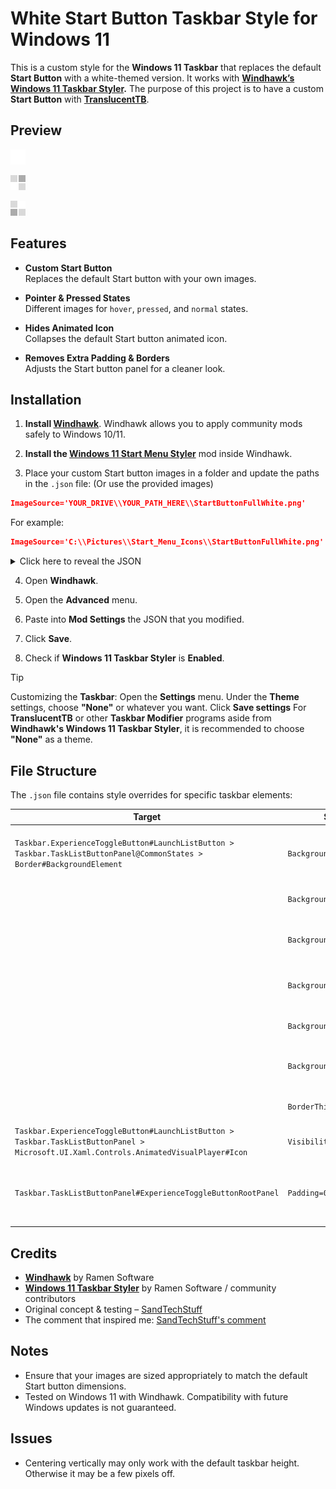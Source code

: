 # White Start Button Taskbar Style for Windows 11

This is a custom style for the **Windows 11 Taskbar** that replaces the default **Start Button** with a white-themed version. It works with **[Windhawk’s Windows 11 Taskbar Styler](https://windhawk.net/mods/windows-11-taskbar-styler).**
The purpose of this project is to have a custom **Start Button** with **[TranslucentTB](https://translucenttb.com/)**.

## Preview

![Preview 1](Images/StartButtonFullWhite.png)

![Preview 2](Images/StartButtonFullWhite_1.png)

![Preview 3](Images/StartButtonFullWhite_2.png)

## Features

- **Custom Start Button**  
  Replaces the default Start button with your own images.

- **Pointer & Pressed States**  
  Different images for `hover`, `pressed`, and `normal` states.

- **Hides Animated Icon**  
  Collapses the default Start button animated icon.

- **Removes Extra Padding & Borders**  
  Adjusts the Start button panel for a cleaner look.

## Installation

1. **Install [Windhawk](https://windhawk.net/)**.
   Windhawk allows you to apply community mods safely to Windows 10/11.

2. **Install the [Windows 11 Start Menu Styler](https://windhawk.net/mods/windows-11-start-menu-styler)** mod inside Windhawk.

3. Place your custom Start button images in a folder and update the paths in the `.json` file: (Or use the provided images)

  ```json
  ImageSource='YOUR_DRIVE\\YOUR_PATH_HERE\\StartButtonFullWhite.png'
  ```

  For example:

  ```json
  ImageSource='C:\\Pictures\\Start_Menu_Icons\\StartButtonFullWhite.png'
  ```

<details>
  <summary>Click here to reveal the JSON</summary>
  
  ```json
{
	"controlStyles[0].target": "Taskbar.ExperienceToggleButton#LaunchListButton[AutomationProperties.AutomationId=StartButton] > Taskbar.TaskListButtonPanel@CommonStates > Border#BackgroundElement",
	"controlStyles[0].styles[0]": "Background@InactiveNormal:=<ImageBrush Stretch=\"None\" AlignmentY='Center' AlignmentX='Center' ImageSource='YOUR_DRIVE\\YOUR_PATH_HERE\\StartButtonFullWhite.png' />",
	"controlStyles[1].target": "Taskbar.ExperienceToggleButton#LaunchListButton[AutomationProperties.AutomationId=StartButton] > Taskbar.TaskListButtonPanel > Microsoft.UI.Xaml.Controls.AnimatedVisualPlayer#Icon",
	"controlStyles[1].styles[0]": "Visibility=Collapsed",
	"controlStyles[0].styles[1]": "Background@InactivePointerOver:=<ImageBrush Stretch=\"None\" AlignmentY='Center' AlignmentX='Center' ImageSource='YOUR_DRIVE\\YOUR_PATH_HERE\\StartButtonFullWhite_1.png' />",
	"controlStyles[0].styles[2]": "Background@InactivePressed:=<ImageBrush Stretch=\"None\" AlignmentY='Center' AlignmentX='Center' ImageSource='YOUR_DRIVE\\YOUR_PATH_HERE\\StartButtonFullWhite_2.png' />",
	"controlStyles[2].target": "Taskbar.TaskListButtonPanel#ExperienceToggleButtonRootPanel",
	"controlStyles[2].styles[0]": "Padding=0,0,0,0",
	"controlStyles[0].styles[3]": "BorderThickness=0",
	"controlStyles[0].styles[4]": "Background@ActiveNormal:=<ImageBrush Stretch=\"None\" AlignmentY='Center' AlignmentX='Center' ImageSource='YOUR_DRIVE\\YOUR_PATH_HERE\\StartButtonFullWhite_2.png' />",
	"controlStyles[0].styles[5]": "Background@ActivePointerOver:=<ImageBrush Stretch=\"None\" AlignmentY='Center' AlignmentX='Center' ImageSource='YOUR_DRIVE\\YOUR_PATH_HERE\\StartButtonFullWhite_1.png' />",
	"controlStyles[0].styles[6]": "Background@ActivePressed:=<ImageBrush Stretch=\"None\" AlignmentY='Center' AlignmentX='Center' ImageSource='YOUR_DRIVE\\YOUR_PATH_HERE\\StartButtonFullWhite_2.png' />"
}
```
  
</details>

4. Open **Windhawk**.

5. Open the **Advanced** menu.

6. Paste into **Mod Settings** the JSON that you modified.

7. Click **Save**.

8. Check if **Windows 11 Taskbar Styler** is **Enabled**.

> [!TIP]
> Customizing the **Taskbar**: Open the **Settings** menu. Under the **Theme** settings, choose **"None"** or whatever you want. Click **Save settings**
> For **TranslucentTB** or other **Taskbar Modifier** programs aside from **Windhawk's Windows 11 Taskbar Styler**, it is recommended to choose **"None"** as a theme.

## File Structure

The `.json` file contains style overrides for specific taskbar elements:

| Target | Style Property | Description |
|--------|----------------|-------------|
| `Taskbar.ExperienceToggleButton#LaunchListButton > Taskbar.TaskListButtonPanel@CommonStates > Border#BackgroundElement` | `Background@InactiveNormal` | Image for Start button in inactive normal state |
|          | `Background@InactivePointerOver` | Image for inactive hover state |
|          | `Background@InactivePressed` | Image for inactive pressed state |
|          | `Background@ActiveNormal` | Image for active normal state |
|          | `Background@ActivePointerOver` | Image for active hover state |
|          | `Background@ActivePressed` | Image for active pressed state |
|          | `BorderThickness=0` | Removes the button border |
| `Taskbar.ExperienceToggleButton#LaunchListButton > Taskbar.TaskListButtonPanel > Microsoft.UI.Xaml.Controls.AnimatedVisualPlayer#Icon` | `Visibility=Collapsed` | Hides the animated Start icon |
| `Taskbar.TaskListButtonPanel#ExperienceToggleButtonRootPanel` | `Padding=0,0,0,0` | Removes extra padding from Start button panel |

## Credits

- **[Windhawk](https://windhawk.net/)** by Ramen Software  
- **[Windows 11 Taskbar Styler](https://windhawk.net/mods/windows-11-taskbar-styler)** by Ramen Software / community contributors  
- Original concept & testing – [SandTechStuff](https://github.com/SandTechStuff)
- The comment that inspired me: [SandTechStuff's comment](https://github.com/ramensoftware/windows-11-taskbar-styling-guide/issues/153#issuecomment-2569892017)

## Notes

- Ensure that your images are sized appropriately to match the default Start button dimensions.
- Tested on Windows 11 with Windhawk. Compatibility with future Windows updates is not guaranteed.

## Issues

- Centering vertically may only work with the default taskbar height. Otherwise it may be a few pixels off.

